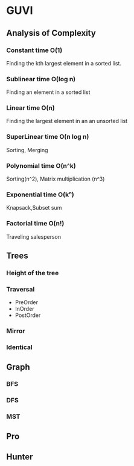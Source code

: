 # GUVI

## Analysis of Complexity

### Constant time O(1)
Finding the kth largest element in a sorted list.
### Sublinear time O(log n)
Finding an element in a sorted list 
### Linear time O(n)
Finding the largest element in an an unsorted list 
### SuperLinear time O(n log n)
Sorting, Merging
### Polynomial time O(n^k)
Sorting(n^2), Matrix multiplication (n^3)
### Exponential time O(kⁿ)
Knapsack,Subset sum 
### Factorial time O(n!)
Traveling salesperson

## Trees 
### Height of the tree
### Traversal
- PreOrder
- InOrder
- PostOrder
### Mirror
### Identical

## Graph
### BFS
### DFS
### MST


## Pro

## Hunter